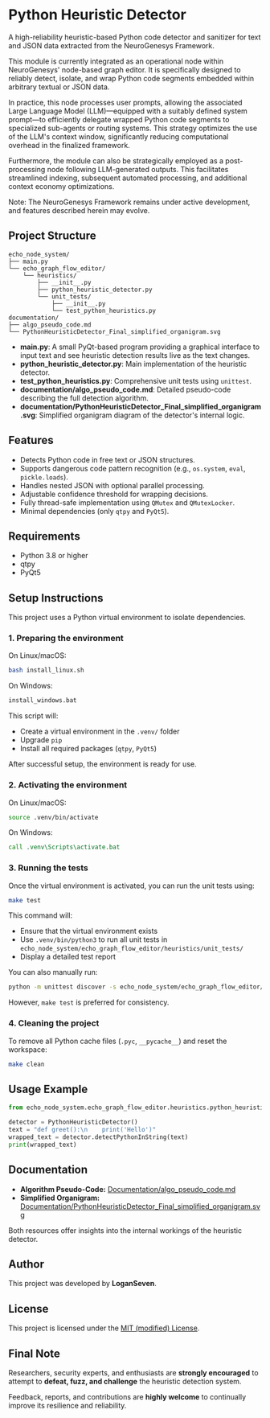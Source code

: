 # Python Heuristic Detector

A high-reliability heuristic-based Python code detector and sanitizer for text and JSON data extracted from the NeuroGenesys Framework.

This module is currently integrated as an operational node within NeuroGenesys' node-based graph editor. It is specifically designed to reliably detect, isolate, and wrap Python code segments embedded within arbitrary textual or JSON data.

In practice, this node processes user prompts, allowing the associated Large Language Model (LLM)—equipped with a suitably defined system prompt—to efficiently delegate wrapped Python code segments to specialized sub-agents or routing systems. This strategy optimizes the use of the LLM's context window, significantly reducing computational overhead in the finalized framework.

Furthermore, the module can also be strategically employed as a post-processing node following LLM-generated outputs. This facilitates streamlined indexing, subsequent automated processing, and additional context economy optimizations.

Note: The NeuroGenesys Framework remains under active development, and features described herein may evolve.

## Project Structure

```
echo_node_system/
├── main.py
└── echo_graph_flow_editor/
    └── heuristics/
        ├── __init__.py
        ├── python_heuristic_detector.py
        └── unit_tests/
            ├── __init__.py
            └── test_python_heuristics.py
documentation/
├── algo_pseudo_code.md
└── PythonHeuristicDetector_Final_simplified_organigram.svg
```

- **main.py**: A small PyQt-based program providing a graphical interface to input text and see heuristic detection results live as the text changes.
- **python_heuristic_detector.py**: Main implementation of the heuristic detector.
- **test_python_heuristics.py**: Comprehensive unit tests using `unittest`.
- **documentation/algo_pseudo_code.md**: Detailed pseudo-code describing the full detection algorithm.
- **documentation/PythonHeuristicDetector_Final_simplified_organigram.svg**: Simplified organigram diagram of the detector's internal logic.

## Features

- Detects Python code in free text or JSON structures.
- Supports dangerous code pattern recognition (e.g., `os.system`, `eval`, `pickle.loads`).
- Handles nested JSON with optional parallel processing.
- Adjustable confidence threshold for wrapping decisions.
- Fully thread-safe implementation using `QMutex` and `QMutexLocker`.
- Minimal dependencies (only `qtpy` and `PyQt5`).

## Requirements

- Python 3.8 or higher
- qtpy
- PyQt5

## Setup Instructions

This project uses a Python virtual environment to isolate dependencies.

### 1. Preparing the environment

On Linux/macOS:

```bash
bash install_linux.sh
```

On Windows:

```cmd
install_windows.bat
```

This script will:
- Create a virtual environment in the `.venv/` folder
- Upgrade `pip`
- Install all required packages (`qtpy`, `PyQt5`)

After successful setup, the environment is ready for use.

### 2. Activating the environment

On Linux/macOS:

```bash
source .venv/bin/activate
```

On Windows:

```cmd
call .venv\Scripts\activate.bat
```

### 3. Running the tests

Once the virtual environment is activated, you can run the unit tests using:

```bash
make test
```

This command will:
- Ensure that the virtual environment exists
- Use `.venv/bin/python3` to run all unit tests in `echo_node_system/echo_graph_flow_editor/heuristics/unit_tests/`
- Display a detailed test report

You can also manually run:

```bash
python -m unittest discover -s echo_node_system/echo_graph_flow_editor/heuristics/unit_tests/ -v
```

However, `make test` is preferred for consistency.

### 4. Cleaning the project

To remove all Python cache files (`.pyc`, `__pycache__`) and reset the workspace:

```bash
make clean
```

## Usage Example

```python
from echo_node_system.echo_graph_flow_editor.heuristics.python_heuristic_detector import PythonHeuristicDetector

detector = PythonHeuristicDetector()
text = "def greet():\n    print('Hello')"
wrapped_text = detector.detectPythonInString(text)
print(wrapped_text)
```

## Documentation

- **Algorithm Pseudo-Code:** [Documentation/algo_pseudo_code.md](documentation/algo_pseudo_code.md)
- **Simplified Organigram:** [Documentation/PythonHeuristicDetector_Final_simplified_organigram.svg](documentation/PythonHeuristicDetector_Final_simplified_organigram.svg)

Both resources offer insights into the internal workings of the heuristic detector.

## Author

This project was developed by **LoganSeven**.

## License

This project is licensed under the [MIT (modified) License](LICENSE).

## Final Note

Researchers, security experts, and enthusiasts are **strongly encouraged** to attempt to **defeat, fuzz, and challenge** the heuristic detection system.

Feedback, reports, and contributions are **highly welcome** to continually improve its resilience and reliability.

